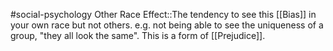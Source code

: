 #social-psychology
Other Race Effect::The tendency to see this [[Bias]] in your own race but not others. e.g. not being able to see the uniqueness of a group, "they all look the same". This is a form of [[Prejudice]].
<!--SR:!2023-11-09,4,270-->

